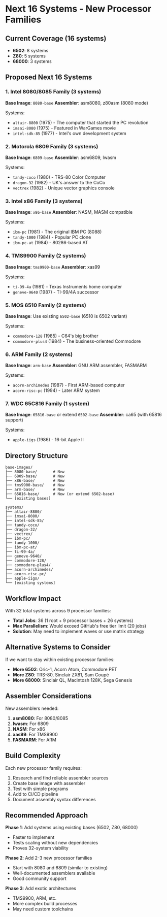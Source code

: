 # Next 16 Systems - New Processor Families

## Current Coverage (16 systems)
- **6502**: 8 systems
- **Z80**: 5 systems
- **68000**: 3 systems

## Proposed Next 16 Systems

### 1. Intel 8080/8085 Family (3 systems)
**Base Image**: `8080-base`
**Assembler**: asm8080, z80asm (8080 mode)

Systems:
- `altair-8800` (1975) - The computer that started the PC revolution
- `imsai-8080` (1975) - Featured in WarGames movie
- `intel-sdk-85` (1977) - Intel's own development system

### 2. Motorola 6809 Family (3 systems)
**Base Image**: `6809-base`
**Assembler**: asm6809, lwasm

Systems:
- `tandy-coco` (1980) - TRS-80 Color Computer
- `dragon-32` (1982) - UK's answer to the CoCo
- `vectrex` (1982) - Unique vector graphics console

### 3. Intel x86 Family (3 systems)
**Base Image**: `x86-base`
**Assembler**: NASM, MASM compatible

Systems:
- `ibm-pc` (1981) - The original IBM PC (8088)
- `tandy-1000` (1984) - Popular PC clone
- `ibm-pc-at` (1984) - 80286-based AT

### 4. TMS9900 Family (2 systems)
**Base Image**: `tms9900-base`
**Assembler**: xas99

Systems:
- `ti-99-4a` (1981) - Texas Instruments home computer
- `geneve-9640` (1987) - TI-99/4A successor

### 5. MOS 6510 Family (2 systems)
**Base Image**: Use existing `6502-base` (6510 is 6502 variant)

Systems:
- `commodore-128` (1985) - C64's big brother
- `commodore-plus4` (1984) - The business-oriented Commodore

### 6. ARM Family (2 systems)
**Base Image**: `arm-base`
**Assembler**: GNU ARM assembler, FASMARM

Systems:
- `acorn-archimedes` (1987) - First ARM-based computer
- `acorn-risc-pc` (1994) - Later ARM system

### 7. WDC 65C816 Family (1 system)
**Base Image**: `65816-base` or extend `6502-base`
**Assembler**: ca65 (with 65816 support)

Systems:
- `apple-iigs` (1986) - 16-bit Apple II

## Directory Structure
```
base-images/
├── 8080-base/       # New
├── 6809-base/       # New
├── x86-base/        # New
├── tms9900-base/    # New
├── arm-base/        # New
├── 65816-base/      # New (or extend 6502-base)
└── [existing bases]

systems/
├── altair-8800/
├── imsai-8080/
├── intel-sdk-85/
├── tandy-coco/
├── dragon-32/
├── vectrex/
├── ibm-pc/
├── tandy-1000/
├── ibm-pc-at/
├── ti-99-4a/
├── geneve-9640/
├── commodore-128/
├── commodore-plus4/
├── acorn-archimedes/
├── acorn-risc-pc/
├── apple-iigs/
└── [existing systems]
```

## Workflow Impact

With 32 total systems across 9 processor families:
- **Total Jobs**: 36 (1 root + 9 processor bases + 26 systems)
- **Max Parallelism**: Would exceed GitHub's free tier limit (20 jobs)
- **Solution**: May need to implement waves or use matrix strategy

## Alternative Systems to Consider

If we want to stay within existing processor families:
- **More 6502**: Oric-1, Acorn Atom, Commodore PET
- **More Z80**: TRS-80, Sinclair ZX81, Sam Coupé
- **More 68000**: Sinclair QL, Macintosh 128K, Sega Genesis

## Assembler Considerations

New assemblers needed:
1. **asm8080**: For 8080/8085
2. **lwasm**: For 6809
3. **NASM**: For x86
4. **xas99**: For TMS9900
5. **FASMARM**: For ARM

## Build Complexity

Each new processor family requires:
1. Research and find reliable assembler sources
2. Create base image with assembler
3. Test with simple programs
4. Add to CI/CD pipeline
5. Document assembly syntax differences

## Recommended Approach

**Phase 1**: Add systems using existing bases (6502, Z80, 68000)
- Faster to implement
- Tests scaling without new dependencies
- Proves 32-system viability

**Phase 2**: Add 2-3 new processor families
- Start with 8080 and 6809 (similar to existing)
- Well-documented assemblers available
- Good community support

**Phase 3**: Add exotic architectures
- TMS9900, ARM, etc.
- More complex build processes
- May need custom toolchains